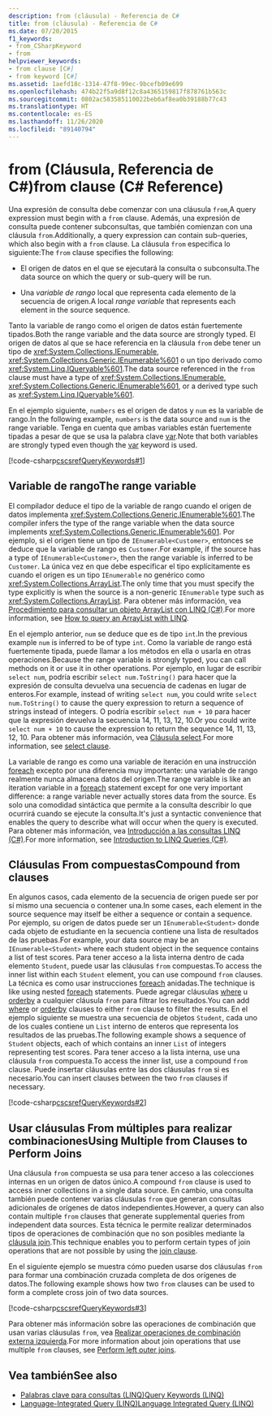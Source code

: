 ```yaml
---
description: from (cláusula) - Referencia de C#
title: from (cláusula) - Referencia de C#
ms.date: 07/20/2015
f1_keywords:
- from_CSharpKeyword
- from
helpviewer_keywords:
- from clause [C#]
- from keyword [C#]
ms.assetid: 1aefd18c-1314-47f8-99ec-9bcefb09e699
ms.openlocfilehash: 474b22f5a9d8f12c8a4365159817f878761b563c
ms.sourcegitcommit: 0802ac583585110022beb6af8ea0b39188b77c43
ms.translationtype: HT
ms.contentlocale: es-ES
ms.lasthandoff: 11/26/2020
ms.locfileid: "89140794"
---
```

# <a name="from-clause-c-reference"></a><span data-ttu-id="933ec-103">from (Cláusula, Referencia de C#)</span><span class="sxs-lookup"><span data-stu-id="933ec-103">from clause (C# Reference)</span></span>

<span data-ttu-id="933ec-104">Una expresión de consulta debe comenzar con una cláusula `from`,</span><span class="sxs-lookup"><span data-stu-id="933ec-104">A query expression must begin with a `from` clause.</span></span> <span data-ttu-id="933ec-105">Además, una expresión de consulta puede contener subconsultas, que también comienzan con una cláusula `from`.</span><span class="sxs-lookup"><span data-stu-id="933ec-105">Additionally, a query expression can contain sub-queries, which also begin with a `from` clause.</span></span> <span data-ttu-id="933ec-106">La cláusula `from` especifica lo siguiente:</span><span class="sxs-lookup"><span data-stu-id="933ec-106">The `from` clause specifies the following:</span></span>

- <span data-ttu-id="933ec-107">El origen de datos en el que se ejecutará la consulta o subconsulta.</span><span class="sxs-lookup"><span data-stu-id="933ec-107">The data source on which the query or sub-query will be run.</span></span>

- <span data-ttu-id="933ec-108">Una *variable de rango* local que representa cada elemento de la secuencia de origen.</span><span class="sxs-lookup"><span data-stu-id="933ec-108">A local *range variable* that represents each element in the source sequence.</span></span>

<span data-ttu-id="933ec-109">Tanto la variable de rango como el origen de datos están fuertemente tipados.</span><span class="sxs-lookup"><span data-stu-id="933ec-109">Both the range variable and the data source are strongly typed.</span></span> <span data-ttu-id="933ec-110">El origen de datos al que se hace referencia en la cláusula `from` debe tener un tipo de <xref:System.Collections.IEnumerable>, <xref:System.Collections.Generic.IEnumerable%601> o un tipo derivado como <xref:System.Linq.IQueryable%601>.</span><span class="sxs-lookup"><span data-stu-id="933ec-110">The data source referenced in the `from` clause must have a type of <xref:System.Collections.IEnumerable>, <xref:System.Collections.Generic.IEnumerable%601>, or a derived type such as <xref:System.Linq.IQueryable%601>.</span></span>

<span data-ttu-id="933ec-111">En el ejemplo siguiente, `numbers` es el origen de datos y `num` es la variable de rango.</span><span class="sxs-lookup"><span data-stu-id="933ec-111">In the following example, `numbers` is the data source and `num` is the range variable.</span></span> <span data-ttu-id="933ec-112">Tenga en cuenta que ambas variables están fuertemente tipadas a pesar de que se usa la palabra clave [var](var.md).</span><span class="sxs-lookup"><span data-stu-id="933ec-112">Note that both variables are strongly typed even though the [var](var.md) keyword is used.</span></span>

[!code-csharp[cscsrefQueryKeywords#1](~/samples/snippets/csharp/VS_Snippets_VBCSharp/CsCsrefQueryKeywords/CS/From.cs#1)]

## <a name="the-range-variable"></a><span data-ttu-id="933ec-113">Variable de rango</span><span class="sxs-lookup"><span data-stu-id="933ec-113">The range variable</span></span>

<span data-ttu-id="933ec-114">El compilador deduce el tipo de la variable de rango cuando el origen de datos implementa <xref:System.Collections.Generic.IEnumerable%601>.</span><span class="sxs-lookup"><span data-stu-id="933ec-114">The compiler infers the type of the range variable when the data source implements <xref:System.Collections.Generic.IEnumerable%601>.</span></span> <span data-ttu-id="933ec-115">Por ejemplo, si el origen tiene un tipo de `IEnumerable<Customer>`, entonces se deduce que la variable de rango es `Customer`.</span><span class="sxs-lookup"><span data-stu-id="933ec-115">For example, if the source has a type of `IEnumerable<Customer>`, then the range variable is inferred to be `Customer`.</span></span> <span data-ttu-id="933ec-116">La única vez en que debe especificar el tipo explícitamente es cuando el origen es un tipo `IEnumerable` no genérico como <xref:System.Collections.ArrayList>.</span><span class="sxs-lookup"><span data-stu-id="933ec-116">The only time that you must specify the type explicitly is when the source is a non-generic `IEnumerable` type such as <xref:System.Collections.ArrayList>.</span></span> <span data-ttu-id="933ec-117">Para obtener más información, vea [Procedimiento para consultar un objeto ArrayList con LINQ (C#)](../../programming-guide/concepts/linq/how-to-query-an-arraylist-with-linq.md).</span><span class="sxs-lookup"><span data-stu-id="933ec-117">For more information, see [How to query an ArrayList with LINQ](../../programming-guide/concepts/linq/how-to-query-an-arraylist-with-linq.md).</span></span>

<span data-ttu-id="933ec-118">En el ejemplo anterior, `num` se deduce que es de tipo `int`.</span><span class="sxs-lookup"><span data-stu-id="933ec-118">In the previous example `num` is inferred to be of type `int`.</span></span> <span data-ttu-id="933ec-119">Como la variable de rango está fuertemente tipada, puede llamar a los métodos en ella o usarla en otras operaciones.</span><span class="sxs-lookup"><span data-stu-id="933ec-119">Because the range variable is strongly typed, you can call methods on it or use it in other operations.</span></span> <span data-ttu-id="933ec-120">Por ejemplo, en lugar de escribir `select num`, podría escribir `select num.ToString()` para hacer que la expresión de consulta devuelva una secuencia de cadenas en lugar de enteros.</span><span class="sxs-lookup"><span data-stu-id="933ec-120">For example, instead of writing `select num`, you could write `select num.ToString()` to cause the query expression to return a sequence of strings instead of integers.</span></span> <span data-ttu-id="933ec-121">O podría escribir `select num + 10` para hacer que la expresión devuelva la secuencia 14, 11, 13, 12, 10.</span><span class="sxs-lookup"><span data-stu-id="933ec-121">Or you could write `select num + 10` to cause the expression to return the sequence 14, 11, 13, 12, 10.</span></span> <span data-ttu-id="933ec-122">Para obtener más información, vea [Cláusula select](select-clause.md).</span><span class="sxs-lookup"><span data-stu-id="933ec-122">For more information, see [select clause](select-clause.md).</span></span>

<span data-ttu-id="933ec-123">La variable de rango es como una variable de iteración en una instrucción [foreach](foreach-in.md) excepto por una diferencia muy importante: una variable de rango realmente nunca almacena datos del origen.</span><span class="sxs-lookup"><span data-stu-id="933ec-123">The range variable is like an iteration variable in a [foreach](foreach-in.md) statement except for one very important difference: a range variable never actually stores data from the source.</span></span> <span data-ttu-id="933ec-124">Es solo una comodidad sintáctica que permite a la consulta describir lo que ocurrirá cuando se ejecute la consulta.</span><span class="sxs-lookup"><span data-stu-id="933ec-124">It's just a syntactic convenience that enables the query to describe what will occur when the query is executed.</span></span> <span data-ttu-id="933ec-125">Para obtener más información, vea [Introducción a las consultas LINQ (C#)](../../programming-guide/concepts/linq/introduction-to-linq-queries.md).</span><span class="sxs-lookup"><span data-stu-id="933ec-125">For more information, see [Introduction to LINQ Queries (C#)](../../programming-guide/concepts/linq/introduction-to-linq-queries.md).</span></span>

## <a name="compound-from-clauses"></a><span data-ttu-id="933ec-126">Cláusulas From compuestas</span><span class="sxs-lookup"><span data-stu-id="933ec-126">Compound from clauses</span></span>

<span data-ttu-id="933ec-127">En algunos casos, cada elemento de la secuencia de origen puede ser por sí mismo una secuencia o contener una.</span><span class="sxs-lookup"><span data-stu-id="933ec-127">In some cases, each element in the source sequence may itself be either a sequence or contain a sequence.</span></span> <span data-ttu-id="933ec-128">Por ejemplo, su origen de datos puede ser un `IEnumerable<Student>` donde cada objeto de estudiante en la secuencia contiene una lista de resultados de las pruebas.</span><span class="sxs-lookup"><span data-stu-id="933ec-128">For example, your data source may be an `IEnumerable<Student>` where each student object in the sequence contains a list of test scores.</span></span> <span data-ttu-id="933ec-129">Para tener acceso a la lista interna dentro de cada elemento `Student`, puede usar las cláusulas `from` compuestas.</span><span class="sxs-lookup"><span data-stu-id="933ec-129">To access the inner list within each `Student` element, you can use compound `from` clauses.</span></span> <span data-ttu-id="933ec-130">La técnica es como usar instrucciones [foreach](foreach-in.md) anidadas.</span><span class="sxs-lookup"><span data-stu-id="933ec-130">The technique is like using nested [foreach](foreach-in.md) statements.</span></span> <span data-ttu-id="933ec-131">Puede agregar cláusulas [where](partial-method.md) u [orderby](orderby-clause.md) a cualquier cláusula `from` para filtrar los resultados.</span><span class="sxs-lookup"><span data-stu-id="933ec-131">You can add [where](partial-method.md) or [orderby](orderby-clause.md) clauses to either `from` clause to filter the results.</span></span> <span data-ttu-id="933ec-132">En el ejemplo siguiente se muestra una secuencia de objetos `Student`, cada uno de los cuales contiene un `List` interno de enteros que representa los resultados de las pruebas.</span><span class="sxs-lookup"><span data-stu-id="933ec-132">The following example shows a sequence of `Student` objects, each of which contains an inner `List` of integers representing test scores.</span></span> <span data-ttu-id="933ec-133">Para tener acceso a la lista interna, use una cláusula `from` compuesta.</span><span class="sxs-lookup"><span data-stu-id="933ec-133">To access the inner list, use a compound `from` clause.</span></span> <span data-ttu-id="933ec-134">Puede insertar cláusulas entre las dos cláusulas `from` si es necesario.</span><span class="sxs-lookup"><span data-stu-id="933ec-134">You can insert clauses between the two `from` clauses if necessary.</span></span>

[!code-csharp[cscsrefQueryKeywords#2](~/samples/snippets/csharp/VS_Snippets_VBCSharp/CsCsrefQueryKeywords/CS/From.cs#2)]

## <a name="using-multiple-from-clauses-to-perform-joins"></a><span data-ttu-id="933ec-135">Usar cláusulas From múltiples para realizar combinaciones</span><span class="sxs-lookup"><span data-stu-id="933ec-135">Using Multiple from Clauses to Perform Joins</span></span>

<span data-ttu-id="933ec-136">Una cláusula `from` compuesta se usa para tener acceso a las colecciones internas en un origen de datos único.</span><span class="sxs-lookup"><span data-stu-id="933ec-136">A compound `from` clause is used to access inner collections in a single data source.</span></span> <span data-ttu-id="933ec-137">En cambio, una consulta también puede contener varias cláusulas `from` que generan consultas adicionales de orígenes de datos independientes.</span><span class="sxs-lookup"><span data-stu-id="933ec-137">However, a query can also contain multiple `from` clauses that generate supplemental queries from independent data sources.</span></span> <span data-ttu-id="933ec-138">Esta técnica le permite realizar determinados tipos de operaciones de combinación que no son posibles mediante la [cláusula join](join-clause.md).</span><span class="sxs-lookup"><span data-stu-id="933ec-138">This technique enables you to perform certain types of join operations that are not possible by using the [join clause](join-clause.md).</span></span>

<span data-ttu-id="933ec-139">En el siguiente ejemplo se muestra cómo pueden usarse dos cláusulas `from` para formar una combinación cruzada completa de dos orígenes de datos.</span><span class="sxs-lookup"><span data-stu-id="933ec-139">The following example shows how two `from` clauses can be used to form a complete cross join of two data sources.</span></span>

[!code-csharp[cscsrefQueryKeywords#3](~/samples/snippets/csharp/VS_Snippets_VBCSharp/CsCsrefQueryKeywords/CS/From.cs#3)]

<span data-ttu-id="933ec-140">Para obtener más información sobre las operaciones de combinación que usan varias cláusulas `from`, vea [Realizar operaciones de combinación externa izquierda](../../linq/perform-left-outer-joins.md).</span><span class="sxs-lookup"><span data-stu-id="933ec-140">For more information about join operations that use multiple `from` clauses, see [Perform left outer joins](../../linq/perform-left-outer-joins.md).</span></span>

## <a name="see-also"></a><span data-ttu-id="933ec-141">Vea también</span><span class="sxs-lookup"><span data-stu-id="933ec-141">See also</span></span>

- [<span data-ttu-id="933ec-142">Palabras clave para consultas (LINQ)</span><span class="sxs-lookup"><span data-stu-id="933ec-142">Query Keywords (LINQ)</span></span>](query-keywords.md)
- [<span data-ttu-id="933ec-143">Language-Integrated Query (LINQ)</span><span class="sxs-lookup"><span data-stu-id="933ec-143">Language Integrated Query (LINQ)</span></span>](../../linq/index.md)
